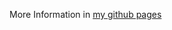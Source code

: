 
More Information in [my github pages]

[my github pages]: https://carlosalmeida4.github.io/projects/ea-sports-wrc-datalogger/

